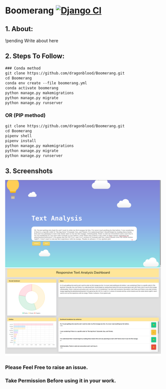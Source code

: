 # Boomerang [![Django CI](https://github.com/dragonblood/Boomerang/actions/workflows/django.yml/badge.svg)](https://github.com/dragonblood/Boomerang/actions/workflows/django.yml)
## 1. About:

!pending Write about here 

## 2. Steps To Follow:
```
### Conda method
git clone https://github.com/dragonblood/Boomerang.git
cd Boomerang
conda env create --file boomerang.yml
conda activate boomerang
python manage.py makemigrations
python manage.py migrate
python manage.py runserver
```
### OR (PIP method)
```
git clone https://github.com/dragonblood/Boomerang.git
cd Boomerang
pipenv shell
pipenv install
python manage.py makemigrations
python manage.py migrate
python manage.py runserver
```
## 3. Screenshots

<img src="https://github.com/dragonblood/Boomerang/blob/master/screenshot/Screenshot%20from%202021-01-26%2010-17-46.png"/>
<img src="https://github.com/dragonblood/Boomerang/blob/master/screenshot/Screenshot%20from%202021-01-26%2010-16-52.png"/>

### Please Feel Free to raise an issue.
### Take Permission Before using it in your work.

